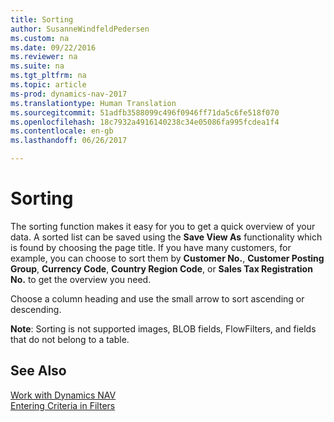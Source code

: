 ```yaml
---
title: Sorting
author: SusanneWindfeldPedersen
ms.custom: na
ms.date: 09/22/2016
ms.reviewer: na
ms.suite: na
ms.tgt_pltfrm: na
ms.topic: article
ms-prod: dynamics-nav-2017
ms.translationtype: Human Translation
ms.sourcegitcommit: 51adfb3588099c496f0946ff71da5c6fe518f070
ms.openlocfilehash: 18c7932a4916140238c34e05086fa995fcdea1f4
ms.contentlocale: en-gb
ms.lasthandoff: 06/26/2017

---
```

    
# <a name="sorting"></a>Sorting
The sorting function makes it easy for you to get a quick overview of your data. A sorted list can be saved using the **Save View As** functionality which is found by choosing the page title. If you have many customers, for example, you can choose to sort them by **Customer No.**, **Customer Posting Group**, **Currency Code**, **Country Region Code**, or **Sales Tax Registration No.** to get the overview you need.

Choose a column heading and use the small arrow to sort ascending or descending.  

**Note**: Sorting is not supported images, BLOB fields, FlowFilters, and fields that do not belong to a table.

## <a name="see-also"></a>See Also
[Work with Dynamics NAV](ui-work-product.md)  
[Entering Criteria in Filters](ui-enter-criteria-filters.md)


